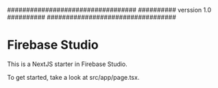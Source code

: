 ##################################
########## verssion 1.0 ##########
##################################

# Firebase Studio

This is a NextJS starter in Firebase Studio.

To get started, take a look at src/app/page.tsx.
